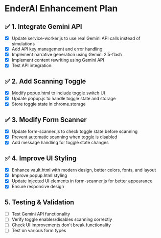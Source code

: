 # EnderAI Enhancement Plan

## ✅ 1. Integrate Gemini API
- [x] Update service-worker.js to use real Gemini API calls instead of simulations
- [x] Add API key management and error handling
- [x] Implement narrative generation using Gemini 2.5-flash
- [x] Implement content rewriting using Gemini API
- [x] Test API integration

## ✅ 2. Add Scanning Toggle
- [x] Modify popup.html to include toggle switch UI
- [x] Update popup.js to handle toggle state and storage
- [x] Store toggle state in chrome.storage

## ✅ 3. Modify Form Scanner
- [x] Update form-scanner.js to check toggle state before scanning
- [x] Prevent automatic scanning when toggle is disabled
- [x] Add message handling for toggle state changes

## ✅ 4. Improve UI Styling
- [x] Enhance vault.html with modern design, better colors, fonts, and layout
- [x] Improve popup.html styling
- [x] Update injected UI elements in form-scanner.js for better appearance
- [x] Ensure responsive design

## 5. Testing & Validation
- [ ] Test Gemini API functionality
- [ ] Verify toggle enables/disables scanning correctly
- [ ] Check UI improvements don't break functionality
- [ ] Test on various form types
